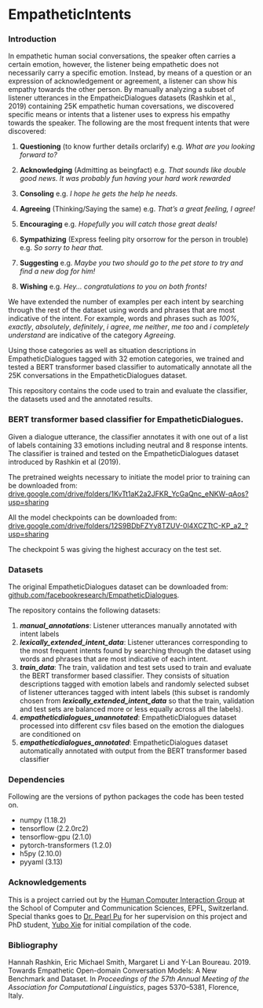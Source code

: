 # EmpatheticIntents

### Introduction

In empathetic human social conversations, the speaker often carries a certain emotion, however, the listener being empathetic does not necessarily carry a specific emotion. Instead, by means of a question or an expression of acknowledgement or agreement, a listener can show his empathy towards the other person. By manually analyzing a subset of listener utterances in the EmpatheicDialogues datasets (Rashkin et al., 2019) containing 25K empathetic human coversations, we discovered specific means or intents that a listener uses to express his empathy towards the speaker. The following are the most frequent intents that were discovered:

1. **Questioning** (to know further details orclarify) e.g. *What are you looking forward to?*

2. **Acknowledging**  (Admitting  as  beingfact) e.g. *That  sounds like double  good  news.   It was  probably fun having  your  hard  work rewarded*

3. **Consoling** e.g. *I hope he gets the help he needs.*

4. **Agreeing** (Thinking/Saying the same) e.g. *That’s a great feeling, I agree!*

5. **Encouraging** e.g. *Hopefully you  will  catch  those  great deals!*

6. **Sympathizing** (Express feeling pity orsorrow for the person in trouble) e.g. *So sorry to hear that.*

7. **Suggesting** e.g. *Maybe you two should go to the pet store to try and find a new dog for him!*

8. **Wishing** e.g. *Hey... congratulations to you on both fronts!*

We have extended the number of examples per each intent by searching through the rest of the dataset using words and phrases that are most indicative of the intent. For example, words and phrases such as *100%*, *exactly*, *absolutely*, *definitely*, *i agree*, *me neither*, *me too* and *i completely understand* are indicative of the category *Agreeing*.

Using those categories as well as situation descriptions in EmpatheticDialogues tagged with 32 emotion categories, we trained and tested a BERT transformer based classifier to automatically annotate all the 25K conversations in the EmpatheticDialogues dataset. 

This repository contains the code used to train and evaluate the classifier, the datasets used and the annotated results.  

### BERT transformer based classifier for EmpatheticDialogues.

Given a dialogue utterance, the classifier annotates it with one out of a list of labels containing 33 emotions including neutral and 8 response intents. The classifier is trained and tested on the EmpatheticDialogues dataset introduced by Rashkin et al (2019).  

The pretrained weights necessary to initiate the model prior to training can be downloaded from: [drive.google.com/drive/folders/1KvTt1aK2a2JFKR_YcGaQnc_eNKW-qAos?usp=sharing](https://drive.google.com/drive/folders/1KvTt1aK2a2JFKR_YcGaQnc_eNKW-qAos?usp=sharing)

All the model checkpoints can be downloaded from: 
[drive.google.com/drive/folders/12S9BDbFZYy8TZUV-0l4XCZTtC-KP_a2_?usp=sharing](https://drive.google.com/drive/folders/12S9BDbFZYy8TZUV-0l4XCZTtC-KP_a2_?usp=sharing)

The checkpoint 5 was giving the highest accuracy on the test set.

### Datasets

The original EmpatheticDialogues dataset can be downloaded from: [github.com/facebookresearch/EmpatheticDialogues](https://github.com/facebookresearch/EmpatheticDialogues).

The repository contains the following datasets:

1. ***manual_annotations***: Listener utterances manually annotated with intent labels
2. ***lexically_extended_intent_data***: Listener utterances corresponding to the most frequent intents found by searching through the dataset using words and phrases that are most indicative of each intent. 
3. ***train_data***: The train, validation and test sets used to train and evaluate the BERT transformer based classifier. They consists of situation descriptions tagged with emotion labels and randomly selected subset of listener utterances tagged with intent labels (this subset is randomly chosen from ***lexically_extended_intent_data*** so that the train, validation and test sets are balanced more or less equally across all the labels).
4. ***empatheticdialogues_unannotated***: EmpatheticDialogues dataset processed into different csv files based on the emotion the dialogues are conditioned on
5. ***empatheticdialogues_annotated***: EmpatheticDialogues dataset automatically annotated with output from the BERT transformer based classifier

### Dependencies

Following are the versions of python packages the code has been tested on.

- numpy (1.18.2)
- tensorflow (2.2.0rc2)
- tensorflow-gpu (2.1.0)
- pytorch-transformers (1.2.0)
- h5py (2.10.0)
- pyyaml (3.13)

### Acknowledgements

This is a project carried out by the [Human Computer Interaction Group](https://hci.epfl.ch/) at the School of Computer and Communication Sciences, EPFL, Switzerland. Special thanks goes to [Dr. Pearl Pu](https://hci.epfl.ch/members/pearl/) for her supervision on this project and PhD student, [Yubo Xie](https://hci.epfl.ch/members/yubo/) for initial compilation of the code. 

### Bibliography

Hannah Rashkin, Eric Michael Smith, Margaret Li and Y-Lan Boureau. 2019.  Towards Empathetic Open-domain Conversation  Models:  A  New  Benchmark  and  Dataset.   In *Proceedings  of  the  57th  Annual  Meeting  of  the Association for Computational Linguistics*, pages 5370–5381, Florence, Italy.
